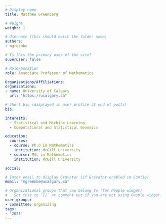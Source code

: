 ```yaml
---
# Display name
title: Matthew Greenberg

# Weight
weight: 1

# Username (this should match the folder name)
authors:
- mgreenbe

# Is this the primary user of the site?
superuser: false

# Role/position
role: Associate Professor of Mathematics

Organizations/Affiliations:
organizations:
- name: University of Calgary
  url: "https://ucalgary.ca"

# Short bio (displayed in user profile at end of posts)
bio: 

interests:
  - Statistical and Machine Learning
  - Computational and Statistical Genomics

education:
  courses:
  - course: Ph.D in Mathematics
    institution: McGill University
  - course: MSc in Mathematics
    institution: McGill University

social:

# Enter email to display Gravatar (if Gravatar enabled in Config)
email: "mgreenbe@ucalgary.ca"

# Organizational groups that you belong to (for People widget)
#   Set this to `[]` or comment out if you are not using People widget.
user_groups:
- committee: organizing
tags:
- '2021'
---
```

